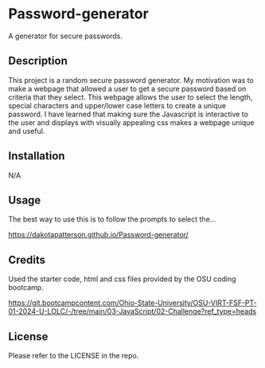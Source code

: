 # Password-generator
A generator for secure passwords.

## Description

This project is a random secure password generator. My motivation was to make a webpage that allowed a user to get a secure password based on criteria that they select. This webpage allows the user to select the length, special characters and upper/lower case letters to create a unique password. I have learned that making sure the Javascript is interactive to the user and displays with visually appealing css makes a webpage unique and useful.

## Installation

N/A

## Usage

The best way to use this is to follow the prompts to select the...

https://dakotapatterson.github.io/Password-generator/

## Credits

Used the starter code, html and css files provided by the OSU coding bootcamp.


https://git.bootcampcontent.com/Ohio-State-University/OSU-VIRT-FSF-PT-01-2024-U-LOLC/-/tree/main/03-JavaScript/02-Challenge?ref_type=heads

## License

Please refer to the LICENSE in the repo.